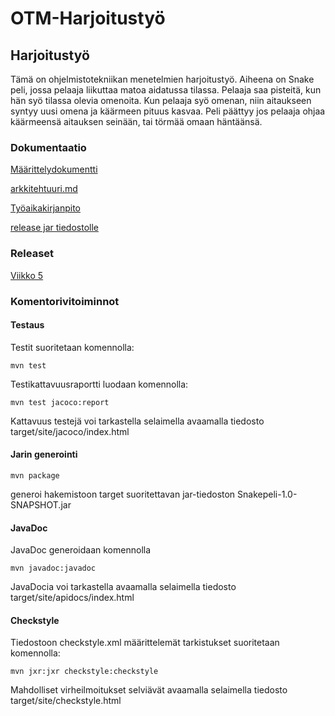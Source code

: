 # **OTM-Harjoitustyö**

## **Harjoitustyö**
Tämä on ohjelmistotekniikan menetelmien harjoitustyö. Aiheena on Snake peli, jossa pelaaja liikuttaa matoa aidatussa tilassa. Pelaaja saa pisteitä, kun hän syö tilassa olevia omenoita. Kun pelaaja syö omenan, niin aitaukseen syntyy uusi omena ja käärmeen pituus kasvaa.
Peli päättyy jos pelaaja ohjaa käärmeensä aitauksen seinään, tai törmää omaan häntäänsä.


### **Dokumentaatio**

[Määrittelydokumentti](https://github.com/Savolainen95/otm-harjoitustyo/blob/master/dokumentaatio/maarittelydokumentti.md)

[arkkitehtuuri.md](https://github.com/Savolainen95/otm-harjoitustyo/blob/master/dokumentaatio/arkkitehtuuri.md)

[Työaikakirjanpito](https://github.com/Savolainen95/otm-harjoitustyo/blob/master/dokumentaatio/tyoaikakirjanpito.md)

[release jar tiedostolle](https://github.com/Savolainen95/otm-harjoitustyo/releases/tag/Viikko5)

### Releaset ###

[Viikko 5](https://github.com/Savolainen95/otm-harjoitustyo/releases)


### Komentorivitoiminnot ###
#### Testaus ####
Testit suoritetaan komennolla:

`mvn test`

Testikattavuusraportti luodaan komennolla:

`mvn test jacoco:report`

Kattavuus testejä voi tarkastella selaimella avaamalla tiedosto target/site/jacoco/index.html

####  Jarin generointi ####

`mvn package`

generoi hakemistoon target suoritettavan jar-tiedoston Snakepeli-1.0-SNAPSHOT.jar

#### JavaDoc ####

JavaDoc generoidaan komennolla

`mvn javadoc:javadoc`

JavaDocia voi tarkastella avaamalla selaimella tiedosto target/site/apidocs/index.html

#### Checkstyle ####
Tiedostoon checkstyle.xml määrittelemät tarkistukset suoritetaan komennolla:

`mvn jxr:jxr checkstyle:checkstyle`
 
Mahdolliset virheilmoitukset selviävät avaamalla selaimella tiedosto target/site/checkstyle.html
